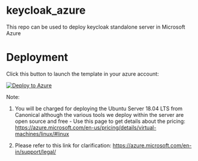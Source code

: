 # keycloak_azure
This repo can be used to deploy keycloak standalone server in Microsoft Azure

# Deployment

Click this button to launch the template in your azure account:

[![Deploy to Azure](https://aka.ms/deploytoazurebutton)](https://portal.azure.com/#create/Microsoft.Template/uri/https%3A%2F%2Fraw.githubusercontent.com%2Faravindan-acct%2Fkeycloak_azure%2Fmain%2Fkeycloak_deploy.json)

Note: 
1. You will be charged for deploying the Ubuntu Server 18.04 LTS from Canonical although the various tools we deploy within the server are open source and free - Use this page to get details about the pricing: https://azure.microsoft.com/en-us/pricing/details/virtual-machines/linux/#linux

2. Please refer to this link for clarification: https://azure.microsoft.com/en-in/support/legal/
